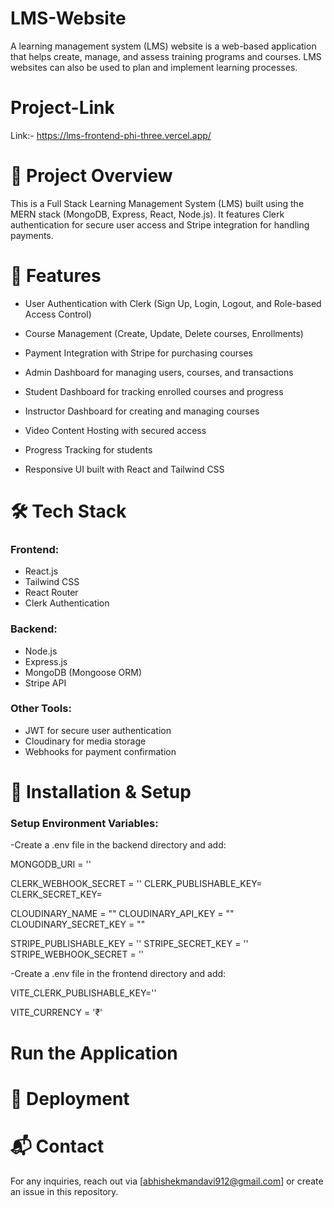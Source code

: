 # LMS-Website
 A learning management system (LMS) website is a web-based application that helps create, manage, and assess training programs and courses. LMS websites can also be used to plan and implement learning processes. 

# Project-Link
Link:- https://lms-frontend-phi-three.vercel.app/ 

# 🚀 Project Overview

This is a Full Stack Learning Management System (LMS) built using the MERN stack (MongoDB, Express, React, Node.js). It features Clerk authentication for secure user access and Stripe integration for handling payments.

# 🌟 Features
- User Authentication with Clerk (Sign Up, Login, Logout, and Role-based Access Control)

- Course Management (Create, Update, Delete courses, Enrollments)

- Payment Integration with Stripe for purchasing courses

- Admin Dashboard for managing users, courses, and transactions

- Student Dashboard for tracking enrolled courses and progress

- Instructor Dashboard for creating and managing courses

- Video Content Hosting with secured access

- Progress Tracking for students

- Responsive UI built with React and Tailwind CSS
# 🛠️ Tech Stack
### Frontend:
- React.js
- Tailwind CSS
- React Router
- Clerk Authentication
### Backend:
- Node.js
- Express.js
- MongoDB (Mongoose ORM)
- Stripe API
### Other Tools:
- JWT for secure user authentication
- Cloudinary for media storage
- Webhooks for payment confirmation
# 🔧 Installation & Setup
### Setup Environment Variables:
-Create a .env file in the backend directory and add:


MONGODB_URI = ''

CLERK_WEBHOOK_SECRET = ''
CLERK_PUBLISHABLE_KEY=
CLERK_SECRET_KEY=

CLOUDINARY_NAME = ""
CLOUDINARY_API_KEY = ""
CLOUDINARY_SECRET_KEY = ""

STRIPE_PUBLISHABLE_KEY = ''
STRIPE_SECRET_KEY = ''
STRIPE_WEBHOOK_SECRET = ''

-Create a .env file in the frontend directory and add:



VITE_CLERK_PUBLISHABLE_KEY=''


VITE_CURRENCY = '₹'

#  Run the Application
# 🚀 Deployment
# 📬 Contact
For any inquiries, reach out via [abhishekmandavi912@gmail.com] or create an issue in this repository.

